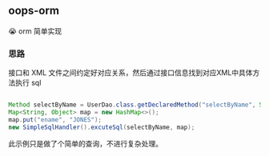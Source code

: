 ## oops-orm

:sob:  orm 简单实现

### 思路

接口和 XML 文件之间约定好对应关系，然后通过接口信息找到对应XML中具体方法执行 sql

```java

Method selectByName = UserDao.class.getDeclaredMethod("selectByName", String.class);
Map<String, Object> map = new HashMap<>();
map.put("ename", "JONES");
new SimpleSqlHandler().excuteSql(selectByName, map);


```

此示例只是做了个简单的查询，不进行复杂处理。




